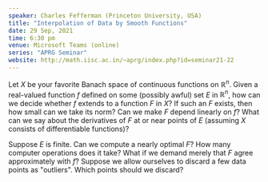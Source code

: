 ```yaml
---
speaker: Charles Fefferman (Princeton University, USA)
title: "Interpolation of Data by Smooth Functions"
date: 29 Sep, 2021
time: 6:30 pm
venue: Microsoft Teams (online)
series: "APRG Seminar"
website: http://math.iisc.ac.in/~aprg/index.php?id=seminar21-22
---
```


Let $X$ be your favorite Banach space of continuous functions on $\mathbb{R}^n$.
Given a real-valued function $f$ defined on some (possibly awful) set $E$
in $\mathbb{R}^n$, how can we decide whether $f$ extends to a function $F$ in $X$?
If such an $F$ exists, then how small can we take its norm? Can we make $F$
depend linearly on $f$? What can we say about the derivatives of $F$ at or
near points of $E$ (assuming $X$ consists of differentiable functions)?

Suppose $E$ is finite. Can we compute a nearly optimal $F$? How many
computer operations does it take? What if we demand merely that $F$
agree approximately with $f$? Suppose we allow ourselves to discard a
few data points as "outliers". Which points should we discard?
